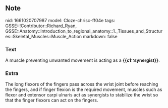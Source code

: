 ## Note
nid: 1661020707987
model: Cloze-chrisc-ff04e
tags: GSSE::!Contributor::Richard_Ryan, GSSE::Anatomy::Introduction_to_regional_anatomy::1._Tissues_and_Structures::Skeletal_Muscles::Muscle_Action
markdown: false

### Text
<div class='toggle'>
  A muscle preventing unwanted movement is acting as a
  <strong>{{c1::synergist}}</strong>.
</div>

### Extra
<p id="27d35a11-5ae3-4a9f-8879-771bfb5fad96" class="">The long
flexors of the fingers pass across the wrist joint before reaching
the fingers, and if finger flexion is the required movement,
muscles such as flexor and extensor carpi ulnaris act as synergists
to stabilize the wrist so that the finger flexors can act on the
fingers.
